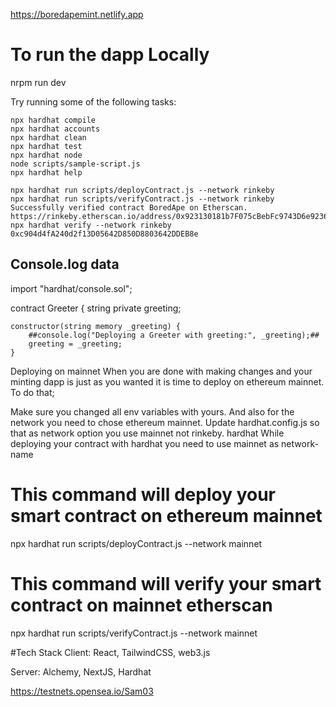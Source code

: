 


https://boredapemint.netlify.app

# To run the dapp Locally

nrpm run dev

Try running some of the following tasks:

```shell
npx hardhat compile
npx hardhat accounts
npx hardhat clean
npx hardhat test
npx hardhat node
node scripts/sample-script.js
npx hardhat help

npx hardhat run scripts/deployContract.js --network rinkeby
npx hardhat run scripts/verifyContract.js --network rinkeby
Successfully verified contract BoredApe on Etherscan.
https://rinkeby.etherscan.io/address/0x923130181b7F075cBebFc9743D6e923646FD9148#code
npx hardhat verify --network rinkeby 0xc904d4fA240d2f13D05642D850D8803642DDEB8e
```

## Console.log data
import "hardhat/console.sol";

contract Greeter {
    string private greeting;

    constructor(string memory _greeting) {
        ##console.log("Deploying a Greeter with greeting:", _greeting);##
        greeting = _greeting;
    }

Deploying on mainnet
When you are done with making changes and your minting dapp is just as you wanted it is time to deploy on ethereum mainnet. To do that;

Make sure you changed all env variables with yours. And also for the network you need to chose ethereum mainnet.
Update hardhat.config.js so that as network option you use mainnet not rinkeby. hardhat
While deploying your contract with hardhat you need to use mainnet as network-name
  # This command will deploy your smart contract on ethereum mainnet
  npx hardhat run scripts/deployContract.js --network mainnet

  # This command will verify your smart contract on mainnet etherscan
  npx hardhat run scripts/verifyContract.js --network mainnet


#Tech Stack
Client: React, TailwindCSS, web3.js

Server: Alchemy, NextJS, Hardhat

https://testnets.opensea.io/Sam03
